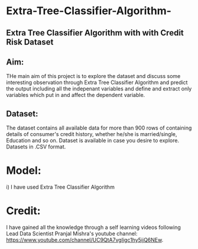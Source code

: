 # Extra-Tree-Classifier-Algorithm-
## Extra Tree Classifier Algorithm with with Credit Risk Dataset

## Aim:

THe main aim of this project is to explore the dataset and discuss some interesting observation through Extra Tree Classifier Algorithm and predict the output including all the indepenant variables and define and extract only variables which put in and affect the dependent variable.


## Dataset:

The dataset contains all available data for more than 900 rows of containing details of consumer's credit history, whether he/she is married/single, Education and so on. Dataset is available in case you desire to explore. Datasets in .CSV format.

# Model:
i) I have used Extra Tree Classifier Algorithm 

# Credit:
I have gained all the knowledge through a self learning videos following Lead Data Scientist Pranjal Mishra's youtube channel: https://www.youtube.com/channel/UC9QtA7vgIigc1hy5ijQ6NEw.
